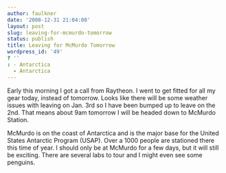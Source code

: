 ```yaml
---
author: faulkner
date: '2008-12-31 21:04:08'
layout: post
slug: leaving-for-mcmurdo-tomorrow
status: publish
title: Leaving for McMurdo Tomorrow
wordpress_id: '49'
? ''
: - Antarctica
  - Antarctica
---
```


Early this morning I got a call from Raytheon. I went to get fitted for all my
gear today, instead of tomorrow. Looks like there will be some weather issues
with leaving on Jan. 3rd so I have been bumped up to leave on the 2nd. That
means about 9am tomorrow I will be headed down to McMurdo Station.

McMurdo is on the coast of Antarctica and is the major base for the United
States Antarctic Program (USAP). Over a 1000 people are stationed there this
time of year. I should only be at McMurdo for a few days, but it will still be
exciting. There are several labs to tour and I might even see some penguins.

